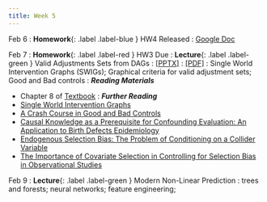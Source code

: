 ```yaml
---
title: Week 5
---
```

Feb 6
: **Homework**{: .label .label-blue } HW4 Released
  : [Google Doc](https://docs.google.com/document/d/1rjNUAJF9t2NAbe8XoFjL7Qf4Uhw47JQtG5KJrKBB4Z8/edit?usp=sharing)

Feb 7
: **Homework**{: .label .label-red } HW3 Due
: **Lecture**{: .label .label-green } Valid Adjustments Sets from DAGs
  : [[PPTX]](https://github.com/stanford-msande228/winter23/raw/main/MSANDE228_Lecture9_Valid_Adjustment_Sets.pptx)
  : [[PDF]](https://github.com/stanford-msande228/winter23/raw/main/MSANDE228_Lecture9_Valid_Adjustment_Sets.pdf)
: Single World Intervention Graphs (SWIGs); Graphical criteria for valid adjustment sets; Good and Bad controls
: ***Reading Materials***
- Chapter 8 of [Textbook](https://canvas.stanford.edu/courses/168439/files/folder/Readings)
: ***Further Reading***
- [Single World Intervention Graphs](https://csss.uw.edu/files/working-papers/2013/wp128.pdf)
- [A Crash Course in Good and Bad Controls](https://ftp.cs.ucla.edu/pub/stat_ser/r493.pdf)
- [Causal Knowledge as a Prerequisite for Confounding Evaluation: An Application to Birth Defects Epidemiology](https://academic.oup.com/aje/article/155/2/176/108106)
- [Endogenous Selection Bias: The Problem of Conditioning on a Collider Variable](https://www.annualreviews.org/doi/abs/10.1146/annurev-soc-071913-043455)
- [The Importance of Covariate Selection in Controlling for Selection Bias in Observational Studies](https://psycnet.apa.org/fulltext/2010-18042-003.pdf)

Feb 9
: **Lecture**{: .label .label-green } Modern Non-Linear Prediction
: trees and forests; neural networks; feature engineering;


